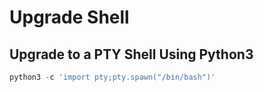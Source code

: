 
# Upgrade Shell

## Upgrade to a PTY Shell Using Python3

```Python
python3 -c 'import pty;pty.spawn("/bin/bash")'
```
